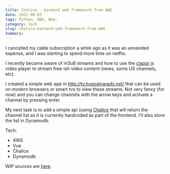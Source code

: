 ```yaml
---
title: Chalice - backend web framework from AWS
date: 2021-08-03
tags: Python, AWS, Web, 
category: Tech
slug: chalice-backend-web-framework-from-AWS
Summary: 
---
```


I cancelled my cable subscription a while ago as it was an unneeded expense, and I was 
starting to spend more time on netflix.

I recently became aware of m3u8 streams and how to use the [clappr](https://github.com/clappr/clappr)
js video player to stream free-ish video content (news, some US channels, etc).

I created a simple web app in http://tv.hugoalvarado.net/
that can be used on modern browsers or smart tvs to view these streams. 
Not very fancy (for now) and you can change channels
with the arrow keys and activate a channel by pressing enter.

My next task is to add a simple api (using [Chalice](https://aws.github.io/chalice/index.html) 
that will return the channel list as it is currently hardcoded
as part of the frontend. I'll also store the list in Dynamodb. 


Tech:
- AWS
- Vue
- Chalice
- Dynamodb


WIP sources are [here](https://github.com/hugoalvarado/hiptv/).
